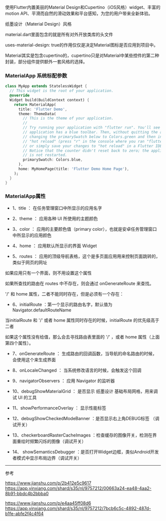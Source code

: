 使用Flutter内置美丽的Material Design和Cupertino（iOS风格）widget、丰富的motion API、平滑而自然的滑动效果和平台感知，为您的用户带来全新体验。

纸墨设计（Material Design）风格

material.dart里面包含的就是所有对外开放类库的头文件

uses-material-design: true的作用仅仅是决定Material图标是否应用到项目中。

Material其实是包含cupertino的，cupertino只是对Material中某些控件的第二种封装，部分组件提供额外一套风格的选择。

### MaterialApp 系统标配参数
```DART
class MyApp extends StatelessWidget {
  // This widget is the root of your application.
  @override
  Widget build(BuildContext context) {
    return MaterialApp(
      title: 'Flutter Demo',
      theme: ThemeData(
        // This is the theme of your application.
        //
        // Try running your application with "flutter run". You'll see the
        // application has a blue toolbar. Then, without quitting the app, try
        // changing the primarySwatch below to Colors.green and then invoke
        // "hot reload" (press "r" in the console where you ran "flutter run",
        // or simply save your changes to "hot reload" in a Flutter IDE).
        // Notice that the counter didn't reset back to zero; the application
        // is not restarted.
        primarySwatch: Colors.blue,
      ),
      home: MyHomePage(title: 'Flutter Demo Home Page'),
    );
  }
}
```


### MaterialApp属性

* 1、title ： 在任务管理窗口中所显示的应用名字

* 2、theme ： 应用各种 UI 所使用的主题颜色

* 3、color ： 应用的主要颜色值（primary color），也就是安卓任务管理窗口中所显示的应用颜色

* 4、home ： 应用默认所显示的界面 Widget

* 5、routes ： 应用的顶级导航表格，这个是多页面应用用来控制页面跳转的，类似于网页的网址

如果应用只有一个界面，则不用设置这个属性

如果所查找的路由在 routes 中不存在，则会通过 onGenerateRoute 来查找。

 '/' 和 home 属性，二者不能同时存在，但是必须有一个存在：

* 6、initialRoute ：第一个显示的路由名字，默认值为 Navigator.defaultRouteName

当initialRoute 和 '/' 或者 home 属性同时存在的时候，initialRoute 的优先级高于二者

如果这个属性没有给值，那么会去寻找路由表里面的 '/' ，或者 home 属性（上面第四个属性）。

* 7、onGenerateRoute ： 生成路由的回调函数，当导航的命名路由的时候，会使用这个来生成界面

* 8、onLocaleChanged ： 当系统修改语言的时候，会触发这个回调

* 9、navigatorObservers ： 应用 Navigator 的监听器

* 10、debugShowMaterialGrid ： 是否显示 纸墨设计 基础布局网格，用来调试 UI 的工具

* 11、showPerformanceOverlay ： 显示性能标签
  
* 12、debugShowCheckedModeBanner ：是否显示右上角DEBUG标签 （调试开关）

* 13、checkerboardRasterCacheImages ：检查缓存的图像开关，检测在界面重绘时频繁闪烁的图像（调试开关）

* 14、 showSemanticsDebugger ：是否打开Widget边框，类似Android开发者模式中显示布局边界（调试开关）

---
参考

https://www.jianshu.com/p/2b412e5c9617  https://app.yinxiang.com/shard/s35/nl/9757212/00663a24-ea48-4aa2-8b91-bbdc4b2bbba0

https://www.jianshu.com/p/e4aa45ff08d6  https://app.yinxiang.com/shard/s35/nl/9757212/7bcb6c5c-4892-487d-b1fe-abfe2f4c4f64